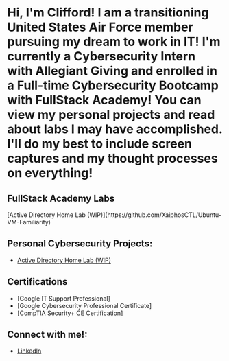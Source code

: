 <h1>Hi, I'm Clifford! I am a transitioning United States Air Force member pursuing my dream to work in IT! 
I'm currently a Cybersecurity Intern with Allegiant Giving and enrolled in a Full-time Cybersecurity Bootcamp with FullStack Academy!
You can view my personal projects and read about labs I may have accomplished. I'll do my best to include screen captures and my thought processes on everything!</h1>


<h2> FullStack Academy Labs </h2>
[Active Directory Home Lab (WIP)](https://github.com/XaiphosCTL/Ubuntu-VM-Familiarity)

<h2> Personal Cybersecurity Projects:</h2>

  - [Active Directory Home Lab (WIP)](https://github.com/XaiphosCTL/Active-Directory-Home-Lab)

<h2>Certifications</h2>

  - [Google IT Support Professional]
  - [Google Cybersecurity Professional Certificate]
  - [CompTIA Security+ CE Certification]

<h2>Connect with me!:</h2>

  - [LinkedIn](https://www.linkedin.com/in/clifford-lyter-508705273/)
